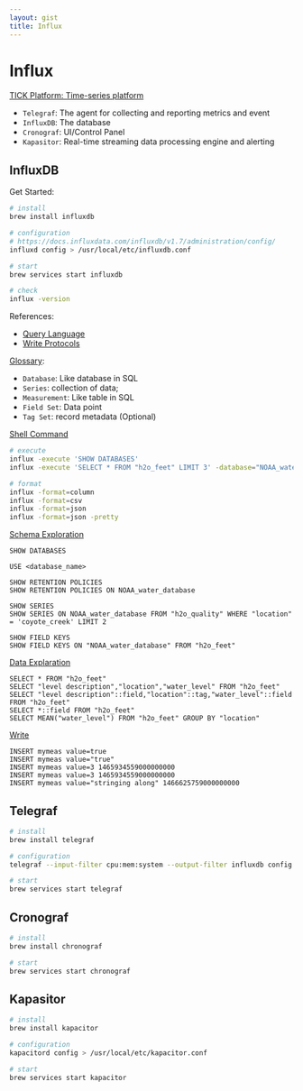 ```yaml
---
layout: gist
title: Influx
---
```


# Influx

[TICK Platform: Time-series platform](https://www.influxdata.com/time-series-platform/)
- `Telegraf`: The agent for collecting and reporting metrics and event
- `InfluxDB`: The database
- `Cronograf`: UI/Control Panel
- `Kapasitor`: Real-time streaming data processing engine and alerting

## InfluxDB

Get Started:
```bash
# install 
brew install influxdb 

# configuration
# https://docs.influxdata.com/influxdb/v1.7/administration/config/
influxd config > /usr/local/etc/influxdb.conf

# start
brew services start influxdb

# check
influx -version
```

References:
- [Query Language](https://docs.influxdata.com/influxdb/v1.7/query_language/)
- [Write Protocols](https://docs.influxdata.com/influxdb/v1.7/write_protocols/)

[Glossary](https://docs.influxdata.com/influxdb/v1.7/concepts/glossary/):
- `Database`: Like database in SQL
- `Series`: collection of data; 
- `Measurement`: Like table in SQL
- `Field Set`: Data point
- `Tag Set`: record metadata (Optional)


[Shell Command](https://docs.influxdata.com/influxdb/v1.7/tools/shell/)
```bash
# execute
influx -execute 'SHOW DATABASES'
influx -execute 'SELECT * FROM "h2o_feet" LIMIT 3' -database="NOAA_water_database" -precision=rfc3339

# format
influx -format=column
influx -format=csv
influx -format=json
influx -format=json -pretty
```

[Schema Exploration](https://docs.influxdata.com/influxdb/v1.7/query_language/schema_exploration/)
```
SHOW DATABASES

USE <database_name>

SHOW RETENTION POLICIES
SHOW RETENTION POLICIES ON NOAA_water_database

SHOW SERIES
SHOW SERIES ON NOAA_water_database FROM "h2o_quality" WHERE "location" = 'coyote_creek' LIMIT 2

SHOW FIELD KEYS
SHOW FIELD KEYS ON "NOAA_water_database" FROM "h2o_feet"
```

[Data Explaration](https://docs.influxdata.com/influxdb/v1.7/query_language/data_exploration/)
```
SELECT * FROM "h2o_feet"
SELECT "level description","location","water_level" FROM "h2o_feet"
SELECT "level description"::field,"location"::tag,"water_level"::field FROM "h2o_feet"
SELECT *::field FROM "h2o_feet"
SELECT MEAN("water_level") FROM "h2o_feet" GROUP BY "location"
```

[Write](https://docs.influxdata.com/influxdb/v1.7/write_protocols/line_protocol_reference/)
```
INSERT mymeas value=true
INSERT mymeas value="true"
INSERT mymeas value=3 1465934559000000000
INSERT mymeas value=3 1465934559000000000
INSERT mymeas value="stringing along" 1466625759000000000
```

## Telegraf

```bash
# install
brew install telegraf

# configuration
telegraf --input-filter cpu:mem:system --output-filter influxdb config > /usr/local/etc/telegraf.conf

# start
brew services start telegraf
```

## Cronograf

```bash
# install
brew install chronograf

# start
brew services start chronograf
```

## Kapasitor

```bash
# install
brew install kapacitor

# configuration
kapacitord config > /usr/local/etc/kapacitor.conf

# start
brew services start kapacitor
```
